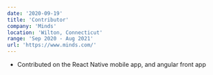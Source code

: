 ```yaml
---
date: '2020-09-19'
title: 'Contributor'
company: 'Minds'
location: 'Wilton, Connecticut'
range: 'Sep 2020 - Aug 2021'
url: 'https://www.minds.com/'
---
```


- Contributed on the React Native mobile app, and angular front app
